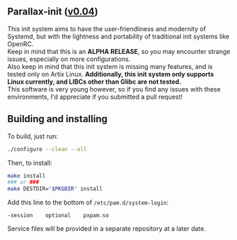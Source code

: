 ## Parallax-init ([v0.04](./PXVERSION))
This init system aims to have the user-friendliness and modernity of Systemd, but with the lightness and portability of traditional init systems like OpenRC.<br>
Keep in mind that this is an **ALPHA RELEASE**, so you may encounter strange issues, especially on more configurations. <br>
Also keep in mind that this init system is missing many features, and is tested only on Artix Linux. **Additionally, this init system only supports Linux currently, and LIBCs other than Glibc are not tested.** <br>
This software is very young however, so if you find any issues with these environments, I'd appreciate if you submitted a pull request!

## Building and installing
To build, just run:
```sh
./configure --clean --all
```
Then, to install:
```sh
make install
### or ###
make DESTDIR="$PKGDIR" install
```
Add this line to the bottom of `/etc/pam.d/system-login`:
```
-session    optional    pxpam.so
```
Service files will be provided in a separate repository at a later date.